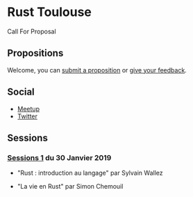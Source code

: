 # Rust Toulouse

Call For Proposal

## Propositions

Welcome, you can [submit a proposition](https://github.com/Rust-Toulouse/CFP/issues/new?template=call-for-participation.md) or [give your feedback](https://github.com/Rust-Toulouse/CFP/issues).

## Social

- [Meetup](https://www.meetup.com/Toulouse-Rust-Meetup/)
- [Twitter](https://twitter.com/Rust_Toulouse)

## Sessions

### [Sessions 1](https://github.com/Rust-Toulouse/CFP/wiki/Session-%231) du 30 Janvier 2019

- "Rust : introduction au langage" par Sylvain Wallez

- "La vie en Rust" par Simon Chemouil
